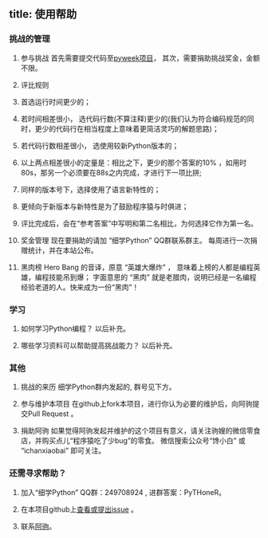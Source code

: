 title: 使用帮助
---
### 挑战的管理
1. 参与挑战
  首先需要提交代码至[pyweek项目](http://github.com/pyweek/pyweek)， 其次，需要捐助挑战奖金，金额不限。

2. 评比规则
  1. 首选运行时间更少的；
  2. 若时间相差很小， 选代码行数(不算注释)更少的(我们认为符合编码规范的同时，更少的代码行在相当程度上意味着更简洁灵巧的解题思路)；
  3. 若代码行数相差很小， 选使用较新Python版本的；
  4. 以上两点相差很小的定量是：相比之下，更少的那个答案的10% ，如用时80s，那另一个必须要在88s之内完成，才进行下一项比拼;
  5. 同样的版本号下，选择使用了语言新特性的；
  6. 更倾向于新版本与新特性是为了鼓励程序猿与时俱进；
  7. 评比完成后，会在“参考答案”中写明和第二名相比，为何选择它作为第一名。

3. 奖金管理
  现在要捐助的请加 “细学Python” QQ群联系群主。
  每周进行一次捐赠统计，并在本站公布。

4. 黑肉榜
  Hero Bang 的音译，原意 “英雄大爆炸” ， 意味着上榜的人都是编程英雄，编程技能吊到爆； 字面意思的 “黑肉” 就是老腊肉，说明已经是一名编程经验老道的人。快来成为一份“黑肉”！

### 学习

1. 如何学习Python编程？
  以后补充。

2. 哪些学习资料可以帮助提高挑战能力？
  以后补充。

### 其他
1. 挑战的来历
  细学Python群内发起的, 群号见下方。

2. 参与维护本项目
  在github上fork本项目，进行你认为必要的维护后，向阿驹提交Pull Request 。

3. 捐助阿驹
  如果觉得阿驹发起并维护的这个项目有意义，请关注驹嫂的微信零食店，并购买点儿“程序猿吃了少bug”的零食。
  微信搜索公众号“馋小白” 或 “ichanxiaobai” 即可关注。

### 还需寻求帮助？
1. 加入“细学Python” QQ群：249708924 , 进群答案：PyTHoneR。

2. 在本项目github上[查看或提出issue](https://github.com/pyweek/pyweek.github.io/issues) 。

3. 联系[阿驹](http://ajucs.com)。
